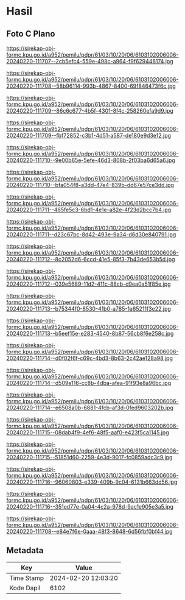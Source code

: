 # Hasil

## Foto C Plano

https://sirekap-obj-formc.kpu.go.id/a952/pemilu/pdpr/61/03/10/20/06/6103102006006-20240220-111707--2cb5efc4-559e-498c-a964-f9f629448174.jpg

https://sirekap-obj-formc.kpu.go.id/a952/pemilu/pdpr/61/03/10/20/06/6103102006006-20240220-111708--58b96114-993b-4867-8400-69f846473f6c.jpg

https://sirekap-obj-formc.kpu.go.id/a952/pemilu/pdpr/61/03/10/20/06/6103102006006-20240220-111709--86c6c677-4b5f-4301-8f4c-258260efa9d9.jpg

https://sirekap-obj-formc.kpu.go.id/a952/pemilu/pdpr/61/03/10/20/06/6103102006006-20240220-111709--fbf72852-c3b1-4d51-a587-de180e9d3e12.jpg

https://sirekap-obj-formc.kpu.go.id/a952/pemilu/pdpr/61/03/10/20/06/6103102006006-20240220-111710--9e00b65e-5efe-46d3-808b-2f03ba6d65a6.jpg

https://sirekap-obj-formc.kpu.go.id/a952/pemilu/pdpr/61/03/10/20/06/6103102006006-20240220-111710--bfa054f8-a3dd-47e4-839b-dd67e57ce3dd.jpg

https://sirekap-obj-formc.kpu.go.id/a952/pemilu/pdpr/61/03/10/20/06/6103102006006-20240220-111711--465fe5c3-6bd1-4e1e-a82e-4f23d2bcc7b4.jpg

https://sirekap-obj-formc.kpu.go.id/a952/pemilu/pdpr/61/03/10/20/06/6103102006006-20240220-111711--d23c67bc-8d42-493e-9a34-d6d30e840791.jpg

https://sirekap-obj-formc.kpu.go.id/a952/pemilu/pdpr/61/03/10/20/06/6103102006006-20240220-111712--8c2052d6-6ccd-41e5-85f3-7b43de653b5d.jpg

https://sirekap-obj-formc.kpu.go.id/a952/pemilu/pdpr/61/03/10/20/06/6103102006006-20240220-111712--039e5689-11d2-411c-88cb-d9ea0a51f85e.jpg

https://sirekap-obj-formc.kpu.go.id/a952/pemilu/pdpr/61/03/10/20/06/6103102006006-20240220-111713--b75344f0-8530-41b0-a785-1a65211f3e22.jpg

https://sirekap-obj-formc.kpu.go.id/a952/pemilu/pdpr/61/03/10/20/06/6103102006006-20240220-111713--b5eef15e-e283-4540-8b87-56cb8f6e258c.jpg

https://sirekap-obj-formc.kpu.go.id/a952/pemilu/pdpr/61/03/10/20/06/6103102006006-20240220-111714--d0f02f6f-c69c-4bd3-8b63-2c42ae128a98.jpg

https://sirekap-obj-formc.kpu.go.id/a952/pemilu/pdpr/61/03/10/20/06/6103102006006-20240220-111714--d509e116-cc8b-4dba-afea-91f93e8a96bc.jpg

https://sirekap-obj-formc.kpu.go.id/a952/pemilu/pdpr/61/03/10/20/06/6103102006006-20240220-111714--e6508a0b-6881-4fcb-af3d-0fed9603202b.jpg

https://sirekap-obj-formc.kpu.go.id/a952/pemilu/pdpr/61/03/10/20/06/6103102006006-20240220-111715--08dab4f9-4ef6-48f5-aaf0-e423f5ca1145.jpg

https://sirekap-obj-formc.kpu.go.id/a952/pemilu/pdpr/61/03/10/20/06/6103102006006-20240220-111715--51851d60-2259-4e3d-9017-fc0859adc3c9.jpg

https://sirekap-obj-formc.kpu.go.id/a952/pemilu/pdpr/61/03/10/20/06/6103102006006-20240220-111716--96060803-e339-409b-9c04-6131b663dd56.jpg

https://sirekap-obj-formc.kpu.go.id/a952/pemilu/pdpr/61/03/10/20/06/6103102006006-20240220-111716--351ed77e-0a04-4c2a-978d-9ac1e905e3a5.jpg

https://sirekap-obj-formc.kpu.go.id/a952/pemilu/pdpr/61/03/10/20/06/6103102006006-20240220-111708--e84e7f6e-0aaa-48f3-8648-6d56fbf0bf44.jpg


## Metadata

| Key        | Value               |
| ---------- | ------------------- |
| Time Stamp | 2024-02-20 12:03:20 |
| Kode Dapil | 6102                |



